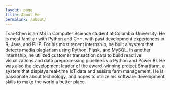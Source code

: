 ```yaml
---
layout: page
title: About Me
permalink: /about/
---
```

Tsai-Chen is an MS in Computer Science student at Columbia University. He is most familiar with Python and C++, with past development experiences in R, Java, and PHP.  For his most recent internship, he built a system that detects media plagiarism using Python, Flask, and MySQL. In another internship, he utilized customer transaction data to build reactive visualizations and data preprocessing pipelines via Python and Power BI. He was also the development leader of the award-winning project Smartfarm, a system that displays real-time IoT data and assists farm management. He is passionate about technology, and hopes to utilize his software development skills to make the world a better place. 